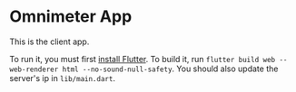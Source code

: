 # Omnimeter App

This is the client app. 

To run it, you must first [install Flutter](https://docs.flutter.dev/get-started/install).
To build it, run `flutter build web --web-renderer html --no-sound-null-safety`. You should also update the server's ip in `lib/main.dart`.
